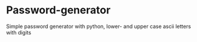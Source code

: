 # Password-generator
Simple password generator with python, lower- and upper case ascii letters with digits
